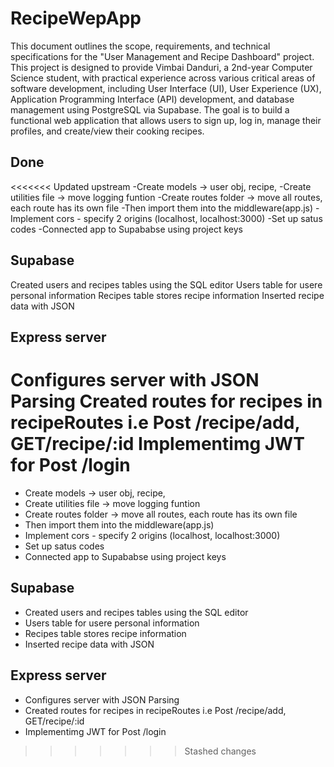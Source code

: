 # RecipeWepApp
This document outlines the scope, requirements, and technical specifications for the "User Management and Recipe Dashboard" project. This project is designed to provide Vimbai Danduri, a 2nd-year Computer Science student, with practical experience across various critical areas of software development, including User Interface (UI), User Experience (UX), Application Programming Interface (API) development, and database management using PostgreSQL via Supabase.
The goal is to build a functional web application that allows users to sign up, log in, manage their profiles, and create/view their cooking recipes.

## Done
<<<<<<< Updated upstream
-Create models -> user obj, recipe, 
-Create utilities file -> move logging funtion
-Create routes folder -> move all routes, each route has its own file
-Then import them into the middleware(app.js)
-Implement cors - specify 2 origins (localhost, localhost:3000)
-Set up satus codes
-Connected app to Supababse using project keys

## Supabase
Created users and recipes tables using the SQL editor
Users table for usere personal information
Recipes table stores recipe information
Inserted recipe data with JSON

## Express server
Configures server with JSON Parsing
Created routes for recipes in recipeRoutes i.e Post /recipe/add, GET/recipe/:id
Implementimg JWT  for Post /login
=======
- Create models -> user obj, recipe, 
- Create utilities file -> move logging funtion
- Create routes folder -> move all routes, each route has its own file
- Then import them into the middleware(app.js)
- Implement cors - specify 2 origins (localhost, localhost:3000)
- Set up satus codes
- Connected app to Supababse using project keys

## Supabase
- Created users and recipes tables using the SQL editor
- Users table for usere personal information
- Recipes table stores recipe information
- Inserted recipe data with JSON

## Express server
- Configures server with JSON Parsing
- Created routes for recipes in recipeRoutes i.e Post /recipe/add, GET/recipe/:id
- Implementimg JWT  for Post /login
>>>>>>> Stashed changes
